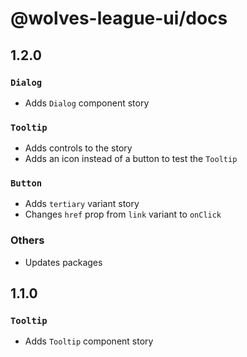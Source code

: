 # @wolves-league-ui/docs

## 1.2.0

### `Dialog`

  - Adds `Dialog` component story

### `Tooltip`

  - Adds controls to the story
  - Adds an icon instead of a button to test the `Tooltip`

### `Button`

  - Adds `tertiary` variant story
  - Changes `href` prop from `link` variant to `onClick`

### Others
- Updates packages

## 1.1.0

### `Tooltip`

- Adds `Tooltip` component story
